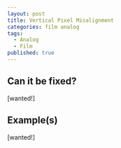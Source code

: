 ```yaml
---
layout: post
title: Vertical Pixel Misalignment
categories: film analog
tags:
  - Analog
  - Film
published: true
---
```


## Can it be fixed?

[wanted!]

## Example(s)

[wanted!]
